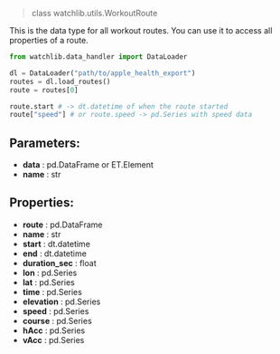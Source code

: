 > class watchlib.utils.WorkoutRoute

This is the data type for all workout routes. You can use it to access all properties of a route.

```python
from watchlib.data_handler import DataLoader

dl = DataLoader("path/to/apple_health_export")
routes = dl.load_routes()
route = routes[0]

route.start # -> dt.datetime of when the route started
route["speed"] # or route.speed -> pd.Series with speed data 
```

## Parameters:
- **data** : pd.DataFrame or ET.Element
- **name** : str

## Properties:
- **route** : pd.DataFrame
- **name** : str
- **start** : dt.datetime
- **end** : dt.datetime
- **duration_sec** : float
- **lon** : pd.Series
- **lat** : pd.Series
- **time** : pd.Series
- **elevation** : pd.Series
- **speed** : pd.Series
- **course** : pd.Series
- **hAcc** : pd.Series
- **vAcc** : pd.Series

